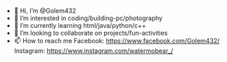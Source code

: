 - 👋 Hi, I’m @Golem432
- 👀 I’m interested in coding/building-pc/photography
- 🌱 I’m currently learning html/java/python/c++
- 💞️ I’m looking to collaborate on projects/fun-activities
- 📫 How to reach me  Facebook: https://www.facebook.com/Golem432/
                      Instagram: https://www.instagram.com/watermobear_/

<!---
Golem432/Golem432 is a ✨ special ✨ repository because its `README.md` (this file) appears on your GitHub profile.
You can click the Preview link to take a look at your changes.
--->
